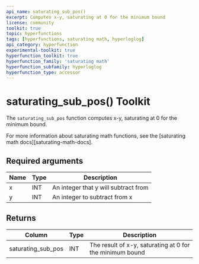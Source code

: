 ```yaml
---
api_name: saturating_sub_pos()
excerpt: Computes x-y, saturating at 0 for the minimum bound
license: community
toolkit: true
topic: hyperfunctions
tags: [hyperfunctions, saturating math, hyperloglog]
api_category: hyperfunction
experimental-toolkit: true
hyperfunction_toolkit: true
hyperfunction_family: 'saturating math'
hyperfunction_subfamily: hyperloglog
hyperfunction_type: accessor
---
```


# saturating_sub_pos()  <tag type="toolkit">Toolkit</tag>
The `saturating_sub_pos` function computes x-y, saturating at 0 for the minimum bound.

For more information about saturating math functions, see the
[saturating math docs][saturating-math-docs].

## Required arguments

|Name|Type|Description|
|-|-|-|
|x|INT| An integer that y will subtract from |
|y|INT| An integer to subtract from x |

## Returns

|Column|Type|Description|
|-|-|-|
|saturating_sub_pos |INT| The result of x-y, saturating at 0 for the minimum bound |


[hyperfunctions-approx-count-distincts]: timescaledb/:currentVersion:/how-to-guides/hyperfunctions/approx-count-distincts/
